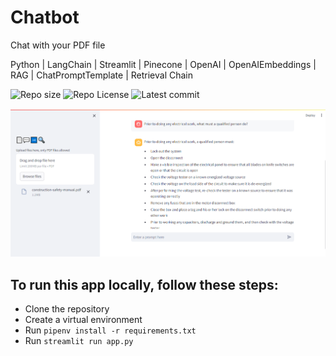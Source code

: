 # Chatbot
Chat with your PDF file

Python | LangChain | Streamlit | Pinecone | OpenAI | OpenAIEmbeddings | RAG | ChatPromptTemplate | Retrieval Chain

![Repo size](https://img.shields.io/github/repo-size/Mar-Issah/chatbot)
![Repo License](https://img.shields.io/github/license/Mar-Issah/chatbot.svg)
![Latest commit](https://img.shields.io/github/last-commit/Mar-Issah/chatbot/master?style=round-square)

![App](chatbot.png)

## To run this app locally, follow these steps:
- Clone the repository
- Create a virtual environment
- Run `pipenv install -r requirements.txt`
- Run `streamlit run app.py`
